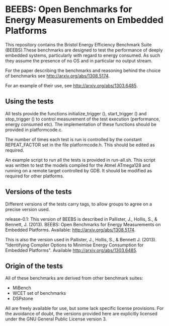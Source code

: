 # BEEBS: Open Benchmarks for Energy Measurements on Embedded Platforms

This repository contains the Bristol Energy Efficiency Benchmark Suite
(BEEBS).These benchmarks are designed to test the performance of deeply
embedded systems, particularly with regard to energy consumed. As such they
assume the presence of no OS and in particular no output stream.



For the paper describing the benchmarks and reasoning behind the choice of
benchmarks see http://arxiv.org/abs/1308.5174.

For an example of their use, see http://arxiv.org/abs/1303.6485.

## Using the tests

All tests provide the functions initialize_trigger (), start_trigger () and
stop_trigger () to control measurement of the test execution (performance,
energy consumed etc). The implementation of these functions should be provided
in platformcode.c.

The number of times each test is run is controlled by the constant
REPEAT_FACTOR set in the file platformcode.h. This should be edited as
required.

An example script to run all the tests is provided in run-all.sh. This script
was written to test the models compiled for the Atmel ATmega128 and running on
a remote target controlled by GDB. It should be modified as required for other
platforms.

## Versions of the tests

Different versions of the tests carry tags, to allow groups to agree on a
precise version used.

release-0.1: This version of BEEBS is described in Pallister, J., Hollis, S.,
& Bennett, J. (2013). BEEBS: Open Benchmarks for Energy Measurements on
Embedded Platforms. Available: http://arxiv.org/abs/1308.5174.

This is also the version used in Pallister, J., Hollis, S., & Bennett J.
(2013). "Identifying Compiler Options to Minimise Energy Consumption for
Embedded Platforms". Available http://arxiv.org/abs/1303.6485.



## Origin of the tests

All of these benchmarks are derived from other benchmark suites:
 * MiBench
 * WCET set of benchmarks
 * DSPstone

All are freely available for use, but some lack specific license
provisions. For the avoidance of doubt, the versions provided here are
explicitly licensed under the GNU General Public License version 3.
